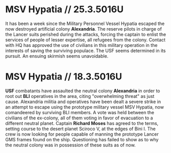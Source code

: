 # MSV Hypatia // 25.3.5016U
It has been a week since the Military Personnel Vessel Hypatia escaped the now destroyed artificial colony **Alexandria**. The reserve pilots in charge of the Lancer suits perished during the attacks, forcing the captain to enlist the services of people of lesser expertise, all refugees from the colony. Contact with HQ has approved the use of civilians in this military operation in the interests of saving the surviving populace. The USF seems determined in its pursuit. An ensuing skirmish seems unavoidable.

# MSV Hypatia // 18.3.5016U
**USF** combatants have assaulted the neutral colony **Alexandria** in order to root out **BLI** operatives in the area, citing "overwhelming threat" as just cause. Alexandria militia and operatives have been dealt a severe strike in an attempt to escape using the prototype military vessel MSV Hypatia, now comandeered by surviving BLI members. A vote was held between the civilians of the ex-colony, all of them voting in favor of evacuation to a different neutral planet. Captain **Richard Moses** has agreed to the terms, setting course to the desert planet Sciroco V, at the edges of Bini I. The crew is now looking for people capable of manning the prototype Lancer GMS frames found on the ship. Questioning has failed to show as to why the neutral colony was in possession of these suits as of now.
